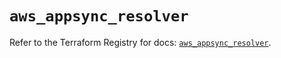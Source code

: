 # `aws_appsync_resolver`

Refer to the Terraform Registry for docs: [`aws_appsync_resolver`](https://registry.terraform.io/providers/hashicorp/aws/6.13.0/docs/resources/appsync_resolver).
